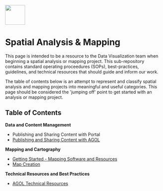 <a href="url"><img src="http://gis.mtc.ca.gov/mtcimages/mtcgisLogo.png" align="top" height="64" width="64" ></a>

# Spatial Analysis & Mapping

This page is intended to be a resource to the Data Visualization team when beginning a spatial analysis or mapping project. This sub-repository contains standard operating proceedures (SOPs), best-practices, guidelines, and technical resources that should guide and inform our work. 

The table of contents below is an attempt to represent and classify spatial analysis and mapping projects into meaningful and useful categories. This page should be considered the 'jumping off' point to get started with an analysis or mapping project.  

## Table of Contents

**Data and Content Management**

  - Publishing and Sharing Content with Portal
  - [Publishing and Sharing Content with AGOL](Publishing-Sharing-AGOL.md)

**Mapping and Cartography**

  - [Getting Started - Mapping Software and Resources](Getting-Started-Mapping-Software-Resources.md)
  - [Map Creation](Map-Creation.md)

**Technical Resources and Best Practices**

  - [AGOL Technical Resources](AGOL-Technical-Resources.md)
